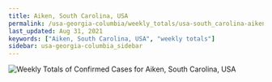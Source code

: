 ```yaml
---
title: Aiken, South Carolina, USA
permalink: /usa-georgia-columbia/weekly_totals/usa-south_carolina-aiken-weekly_totals.html
last_updated: Aug 31, 2021
keywords: ["Aiken, South Carolina, USA", "weekly totals"]
sidebar: usa-georgia-columbia_sidebar
---
```


![Weekly Totals of Confirmed Cases for Aiken, South Carolina, USA](/covid_tracker/images/graphs/usa-south_carolina-aiken-weekly_totals_graph.png)
